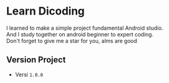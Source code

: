 # Learn Dicoding
I learned to make a simple project fundamental Android studio.<br>
And I study together on android beginner to expert coding.<br>
Don't forget to give me a star for you, alms are good<br>
## Version Project
* Versi `1.0.0`
